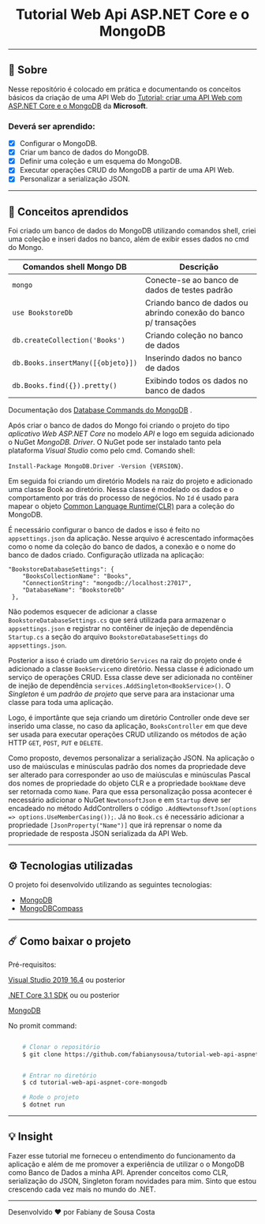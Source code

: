 <h1 align="center"> Tutorial Web Api ASP.NET Core e o MongoDB </h1>

---

## 📑 Sobre

Nesse repositório é colocado em prática e documentando os conceitos básicos da criação de uma API Web do [Tutorial: criar uma API Web com ASP.NET Core e o MongoDB](https://docs.microsoft.com/pt-br/aspnet/core/tutorials/first-mongo-app?view=aspnetcore-3.1&tabs=visual-studio) da **Microsoft**.

### Deverá ser aprendido:

- [X] Configurar o MongoDB.
- [X] Criar um banco de dados do MongoDB.
- [X] Definir uma coleção e um esquema do MongoDB.
- [X] Executar operações CRUD do MongoDB a partir de uma API Web.
- [X] Personalizar a serialização JSON.

---

## 🧠 Conceitos aprendidos

Foi criado um banco de dados do MongoDB utilizando comandos shell, criei uma coleção e inseri dados no banco, além de exibir esses dados no cmd do Mongo.

| Comandos shell Mongo DB | Descrição |
|----------------|-----------|
| ``` mongo ``` | Conecte-se ao banco de dados de testes padrão |
| ``` use BookstoreDb ``` | Criando banco de dados ou abrindo conexão do banco p/ transações |
| ``` db.createCollection('Books') ``` | Criando coleção no banco de dados |
| ``` db.Books.insertMany([{objeto}]) ``` | Inserindo dados no banco de dados|
| ``` db.Books.find({}).pretty() ``` | Exibindo todos os dados no banco de dados |

Documentação dos [Database Commands do MongoDB](https://docs.mongodb.com/manual/reference/command/) .

Após criar o banco de dados do Mongo foi criando o projeto do tipo *aplicativo Web ASP.NET Core* no modelo *API* e logo em seguida adicionado o NuGet *MongoDB. Driver*. O NuGet pode ser instalado tanto pela plataforma *Visual Studio* como pelo cmd. Comando shell: 

``` Install-Package MongoDB.Driver -Version {VERSION} ```.

Em seguida foi criando um diretório Models na raiz do projeto e adicionado uma classe Book ao diretório. Nessa classe é modelado os dados e o comportamento por trás do processo de negócios. No ``` Id ``` é usado para mapear o objeto [Common Language Runtime(CLR)](https://docs.microsoft.com/pt-br/dotnet/standard/clr) para a coleção do MongoDB. 

É necessário configurar o banco de dados e isso é feito no ``` appsettings.json ``` da aplicação. Nesse arquivo é acrescentado informações como o nome da coleção do banco de dados, a conexão e o nome do banco de dados criado. Configuração utlizada na aplicação:

``` 
"BookstoreDatabaseSettings": {
    "BooksCollectionName": "Books",
    "ConnectionString": "mongodb://localhost:27017",
    "DatabaseName": "BookstoreDb"
 },
 ```
 
Não podemos esquecer de adicionar a classe ``` BookstoreDatabaseSettings.cs ``` que será utilizada para armazenar o ``` appsettings.json ``` e registrar no contêiner de injeção de dependência ``` Startup.cs ``` a seção do arquivo ``` BookstoreDatabaseSettings ``` do ``` appsettings.json ```.

Posterior a isso é criado um diretório ``` Services ``` na raiz do projeto onde é adicionado a classe ``` BookService ```no diretório. Nessa classe é adicionado um serviço de operações CRUD. Essa classe deve ser adicionada no contêiner de inejão de dependência ``` services.AddSingleton<BookService>() ```. O *Singleton* é um *padrão de projeto* que serve para ara instacionar uma classe para toda uma aplicação.

Logo, é importânte que seja criando um diretório Controller onde deve ser inserido uma classe, no caso da aplicação, ``` BooksController ``` em que deve ser usada para executar operações CRUD utilizando os métodos de ação HTTP ``` GET ```, ``` POST ```, ``` PUT ``` e ``` DELETE ```.

Como proposto, devemos personalizar a serialização JSON. Na aplicação o uso de maiúsculas e minúsculas padrão dos nomes da propriedade deve ser alterado para corresponder ao uso de maiúsculas e minúsculas Pascal dos nomes de propriedade do objeto CLR e a propriedade ``` bookName ``` deve ser retornada como ``` Name ```. Para que essa personalização possa acontecer é necessário adicionar o NuGet ``` NewtonsoftJson ``` e em ``` Startup ``` deve ser encadeado no método AddControllers o código ``` .AddNewtonsoftJson(options => options.UseMemberCasing()); ```. Já no ``` Book.cs ``` é necessário adicionar a propriedade ``` [JsonProperty("Name")] ``` que irá reprensar o nome da propriedade de resposta JSON serializada da API Web.

---

## ⚙️ Tecnologias utilizadas

O projeto foi desenvolvido utilizando as seguintes tecnologias:

 - [MongoDB](https://docs.microsoft.com/pt-br/ef/)
 - [MongoDBCompass](https://www.postman.com/)
 
---

## ☄️ Como baixar o projeto
Pré-requisitos:

[Visual Studio 2019 16.4](https://visualstudio.microsoft.com/downloads/?utm_medium=microsoft&utm_source=docs.microsoft.com&utm_campaign=inline+link&utm_content=download+vs2019) ou posterior

[.NET Core 3.1 SDK](https://dotnet.microsoft.com/download/dotnet-core/3.1) ou  ou posterior

[MongoDB](https://docs.mongodb.com/manual/tutorial/install-mongodb-on-windows/)

No promit command:

```bash

    # Clonar o repositório
    $ git clone https://github.com/fabianysousa/tutorial-web-api-aspnet-core-mongodb


    # Entrar no diretório
    $ cd tutorial-web-api-aspnet-core-mongodb
    
    # Rode o projeto
    $ dotnet run

```
---
## 💡 Insight

Fazer esse tutorial me forneceu o entendimento do funcionamento da aplicação e além de me promover a experiência de utilizar o o MongoDB como Banco de Dados a minha API. Aprender conceitos como CLR, serialização do JSON, Singleton foram novidades para mim. Sinto que estou crescendo cada vez mais no mundo do .NET. 

---

Desenvolvido ❤️ por Fabiany de Sousa Costa
